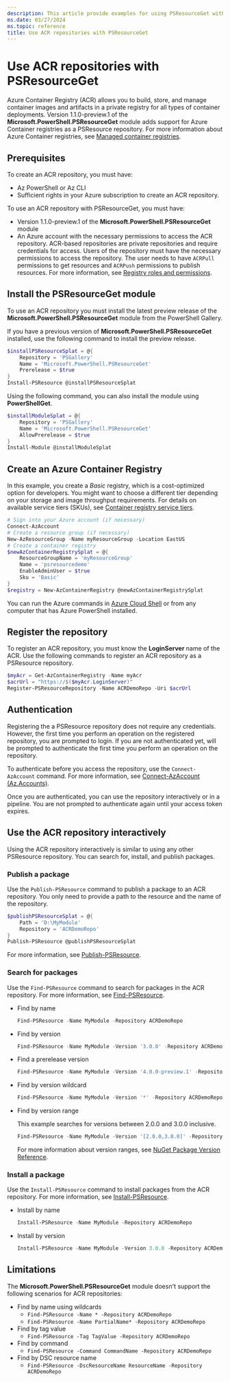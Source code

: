 ```yaml
---
description: This article provide examples for using PSResourceGet with Azure Container Registry (ACR) repositories.
ms.date: 03/27/2024
ms.topic: reference
title: Use ACR repositories with PSResourceGet
---
```


# Use ACR repositories with PSResourceGet

Azure Container Registry (ACR) allows you to build, store, and manage container images and artifacts
in a private registry for all types of container deployments. Version 1.1.0-preview.1 of the
**Microsoft.PowerShell.PSResourceGet** module adds support for Azure Container registries as a
PSResource repository. For more information about Azure Container registries, see
[Managed container registries][04].

## Prerequisites

To create an ACR repository, you must have:

- Az PowerShell or Az CLI
- Sufficient rights in your Azure subscription to create an ACR repository.

To use an ACR repository with PSResourceGet, you must have:

- Version 1.1.0-preview.1 of the **Microsoft.PowerShell.PSResourceGet** module
- An Azure account with the necessary permissions to access the ACR repository. ACR-based
  repositories are private repositories and require credentials for access. Users of the repository
  must have the necessary permissions to access the repository. The user needs to have `ACRPull`
  permissions to get resources and `ACRPush` permissions to publish resources. For more information,
  see [Registry roles and permissions][05].

## Install the PSResourceGet module

To use an ACR repository you must install the latest preview release of the
**Microsoft.PowerShell.PSResourceGet** module from the PowerShell Gallery.

If you have a previous version of **Microsoft.PowerShell.PSResourceGet** installed, use the
following command to install the preview release.

```powershell
$installPSResourceSplat = @{
    Repository = 'PSGallery'
    Name = 'Microsoft.PowerShell.PSResourceGet'
    Prerelease = $true
}
Install-PSResource @installPSResourceSplat
```

Using the following command, you can also install the module using **PowerShellGet**.

```powershell
$installModuleSplat = @{
    Repository = 'PSGallery'
    Name = 'Microsoft.PowerShell.PSResourceGet'
    AllowPrerelease = $true
}
Install-Module @installModuleSplat
```

## Create an Azure Container Registry

In this example, you create a _Basic_ registry, which is a cost-optimized option for developers. You
might want to choose a different tier depending on your storage and image throughput requirements.
For details on available service tiers (SKUs), see [Container registry service tiers][06].

```powershell
# Sign into your Azure account (if necessary)
Connect-AzAccount
# Create a resource group (if necessary)
New-AzResourceGroup -Name myResourceGroup -Location EastUS
# Create a container registry
$newAzContainerRegistrySplat = @{
    ResourceGroupName = 'myResourceGroup'
    Name = 'psresourcedemo'
    EnableAdminUser = $true
    Sku = 'Basic'
}
$registry = New-AzContainerRegistry @newAzContainerRegistrySplat
```

You can run the Azure commands in [Azure Cloud Shell][01] or from any computer that has Azure
PowerShell installed.

## Register the repository

To register an ACR repository, you must know the **LoginServer** name of the ACR. Use the following
commands to register an ACR repository as a PSResource repository.

```powershell
$myAcr = Get-AzContainerRegistry -Name myAcr
$acrUrl = "https://$($myAcr.LoginServer)"
Register-PSResourceRepository -Name ACRDemoRepo -Uri $acrUrl
```

## Authentication

Registering the a PSResource repository does not require any credentials. However, the first time
you perform an operation on the registered repository, you are prompted to login. If you are not
authenticated yet, will be prompted to authenticate the first time you perform an operation on the
repository.

To authenticate before you access the repository, use the `Connect-AzAccount` command. For more
information, see [Connect-AzAccount (Az.Accounts)][08].

Once you are authenticated, you can use the repository interactively or in a pipeline. You are not
prompted to authenticate again until your access token expires.

## Use the ACR repository interactively

Using the ACR repository interactively is similar to using any other PSResource repository. You can
search for, install, and publish packages.

### Publish a package

Use the `Publish-PSResource` command to publish a package to an ACR repository. You only need to
provide a path to the resource and the name of the repository.

```powershell
$publishPSResourceSplat = @{
    Path = 'D:\MyModule'
    Repository = 'ACRDemoRepo'
}
Publish-PSResource @publishPSResourceSplat
```

For more information, see [Publish-PSResource][12].

### Search for packages

Use the `Find-PSResource` command to search for packages in the ACR repository. For more
information, see [Find-PSResource][10].

- Find by name

  ```powershell
  Find-PSResource -Name MyModule -Repository ACRDemoRepo
  ```

- Find by version

  ```powershell
  Find-PSResource -Name MyModule -Version '3.0.0' -Repository ACRDemoRepo
  ```

- Find a prerelease version

  ```powershell
  Find-PSResource -Name MyModule -Version '4.0.0-preview.1' -Repository ACRDemoRepo
  ```

- Find by version wildcard

  ```powershell
  Find-PSResource -Name MyModule -Version '*' -Repository ACRDemoRepo
  ```

- Find by version range

  This example searches for versions between 2.0.0 and 3.0.0 inclusive.

  ```powershell
  Find-PSResource -Name MyModule -Version '[2.0.0,3.0.0]' -Repository ACRDemoRepo
  ```

  For more information about version ranges, see [NuGet Package Version Reference][07].

### Install a package

Use the `Install-PSResource` command to install packages from the ACR repository. For more
information, see [Install-PSResource][11].

- Install by name

  ```powershell
  Install-PSResource -Name MyModule -Repository ACRDemoRepo
  ```

- Install by version

  ```powershell
  Install-PSResource -Name MyModule -Version 3.0.0 -Repository ACRDemoRepo
  ```

## Limitations

The **Microsoft.PowerShell.PSResourceGet** module doesn't support the following scenarios for
ACR repositories:

- Find by name using wildcards
  - `Find-PSResource -Name * -Repository ACRDemoRepo`
  - `Find-PSResource -Name PartialName* -Repository ACRDemoRepo`
- Find by tag value
  - `Find-PSResource -Tag TagValue -Repository ACRDemoRepo`
- Find by command
  - `Find-PSResource -Command CommandName -Repository ACRDemoRepo`
- Find by DSC resource name
  - `Find-PSResource -DscResourceName ResourceName -Repository ACRDemoRepo`

<!-- link references -->
[01]: /azure/cloud-shell/overview
[04]: /azure/container-registry/container-registry-intro
[05]: /azure/container-registry/container-registry-roles?tabs=azure-powershell
[06]: /azure/container-registry/container-registry-skus
[07]: /nuget/concepts/package-versioning?tabs=semver20sort#version-ranges
[08]: /powershell/module/az.accounts/connect-azaccount
[10]: xref:Microsoft.PowerShell.PSResourceGet.Find-PSResource
[11]: xref:Microsoft.PowerShell.PSResourceGet.Install-PSResource
[12]: xref:Microsoft.PowerShell.PSResourceGet.Publish-PSResource
